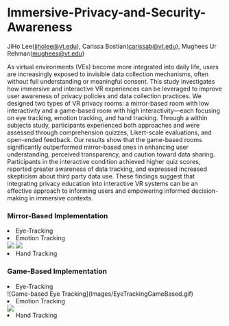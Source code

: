 # Immersive-Privacy-and-Security-Awareness
JiHo Lee(jiholee@vt.edu), Carissa Bostian(carissab@vt.edu), Mughees Ur Rehman(mughees@vt.edu)

 As virtual environments (VEs) become more integrated into daily life, users are increasingly exposed to invisible data collection mechanisms, often without full understanding or meaningful consent. This study investigates how immersive and interactive VR experiences can be leveraged to improve user awareness of privacy policies and data collection practices. We designed two types of VR privacy rooms: a mirror-based room with low interactivity and a game-based room with high interactivity—each focusing on eye tracking, emotion tracking, and hand tracking. Through a within subjects study, participants experienced both approaches and were assessed through comprehension quizzes, Likert-scale evaluations, and open-ended feedback. Our results show that the game-based rooms significantly outperformed mirror-based ones in enhancing user understanding, perceived transparency, and caution toward data sharing. Participants in the interactive condition achieved higher quiz scores, reported greater awareness of data tracking, and expressed increased skepticism about third party data use. These findings suggest that integrating privacy education into interactive VR systems can be an effective approach to informing users and empowering informed decision-making in immersive contexts.

<h3>Mirror-Based Implementation</h3>
<li>Eye-Tracking</li>
<li>Emotion Tracking</li>

<img src="https://github.com/user-attachments/assets/98579962-acb1-48cd-bb19-552a81141c8d"/>
<img src="https://github.com/user-attachments/assets/4c995368-805d-4c77-a808-d5eba629bd77"/>

<li>Hand Tracking</li>





<h3>Game-Based Implementation</h3>
<li>Eye-Tracking</li>
![Game-based Eye Tracking](Images/EyeTrackingGameBased.gif)

<li>Emotion Tracking</li>
<img src="https://github.com/user-attachments/assets/5c563d5f-61b7-48fe-9b81-de89b18e55dc"/>


<li>Hand Tracking</li>

